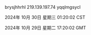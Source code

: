 brysjhhrhl 219.139.197.74 yqqlmgsycl

2024年 10月 30日 星期三 01:20:02 CST

2024年 10月 29日 星期二 17:20:02 GMT

